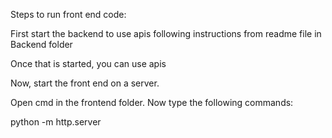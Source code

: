 Steps to run front end code:

First start the backend to use apis following instructions from readme file in Backend folder

Once that is started, you can use apis

Now, start the front end on a server.

Open cmd in the frontend folder. Now type the following commands:

python -m http.server 



